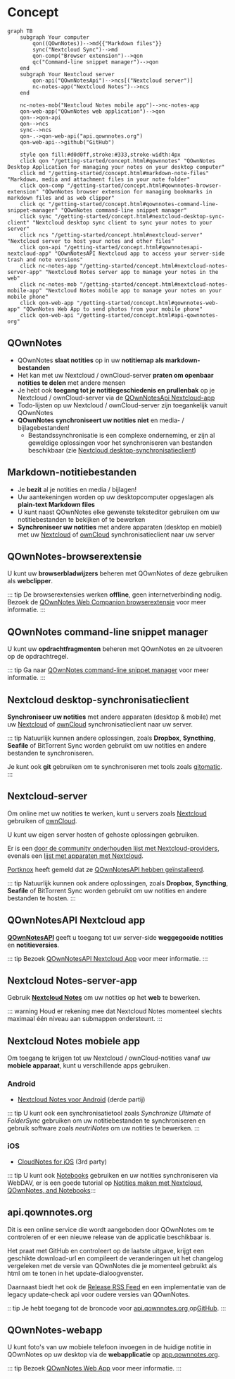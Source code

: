 # Concept

```mermaid
graph TB
    subgraph Your computer
        qon((QOwnNotes))-->md{{"Markdown files"}}
        sync("Nextcloud Sync")-->md
        qon-comp("Browser extension")-->qon
        qc("Command-line snippet manager")-->qon
    end
    subgraph Your Nextcloud server
        qon-api("QOwnNotesApi")-->ncs[("Nextcloud server")]
        nc-notes-app("Nextcloud Notes")-->ncs
    end

    nc-notes-mob("Nextcloud Notes mobile app")-->nc-notes-app
    qon-web-app("QOwnNotes web application")-->qon
    qon-->qon-api
    qon-->ncs
    sync-->ncs
    qon-.->qon-web-api("api.qownnotes.org")
    qon-web-api-->github("GitHub")

    style qon fill:#d0d0ff,stroke:#333,stroke-width:4px
    click qon "/getting-started/concept.html#qownnotes" "QOwnNotes Desktop Application for managing your notes on your desktop computer"
    click md "/getting-started/concept.html#markdown-note-files" "Markdown, media and attachment files in your note folder"
    click qon-comp "/getting-started/concept.html#qownnotes-browser-extension" "QOwnNotes browser extension for managing bookmarks in markdown files and as web clipper"
    click qc "/getting-started/concept.html#qownnotes-command-line-snippet-manager" "QOwnNotes command-line snippet manager"
    click sync "/getting-started/concept.html#nextcloud-desktop-sync-client" "Nextcloud desktop sync client to sync your notes to your server"
    click ncs "/getting-started/concept.html#nextcloud-server" "Nextcloud server to host your notes and other files"
    click qon-api "/getting-started/concept.html#qownnotesapi-nextcloud-app" "QOwnNotesAPI Nextcloud app to access your server-side trash and note versions"
    click nc-notes-app "/getting-started/concept.html#nextcloud-notes-server-app" "Nextcloud Notes server app to manage your notes in the web"
    click nc-notes-mob "/getting-started/concept.html#nextcloud-notes-mobile-app" "Nextcloud Notes mobile app to manage your notes on your mobile phone"
    click qon-web-app "/getting-started/concept.html#qownnotes-web-app" "QOwnNotes Web App to send photos from your mobile phone"
    click qon-web-api "/getting-started/concept.html#api-qownnotes-org"
```

## QOwnNotes

- QOwnNotes **slaat notities** op in uw **notitiemap als markdown-bestanden**
- Het kan met uw Nextcloud / ownCloud-server **praten om openbaar notities te delen** met andere mensen
- Je hebt ook **toegang tot je notitiegeschiedenis en prullenbak** op je Nextcloud / ownCloud-server via de [QOwnNotesApi Nextcloud-app](#qownnotesapi-nextcloud-app)
- Todo-lijsten op uw Nextcloud / ownCloud-server zijn toegankelijk vanuit QOwnNotes
- **QOwnNotes synchroniseert uw notities niet** en media- / bijlagebestanden!
    - Bestandssynchronisatie is een complexe onderneming, er zijn al geweldige oplossingen voor het synchroniseren van bestanden beschikbaar (zie [Nextcloud desktop-synchronisatieclient](#nextcloud-desktop-sync-client))


## Markdown-notitiebestanden

- Je **bezit** al je notities en media / bijlagen!
- Uw aantekeningen worden op uw desktopcomputer opgeslagen als **plain-text Markdown files**
- U kunt naast QOwnNotes elke gewenste teksteditor gebruiken om uw notitiebestanden te bekijken of te bewerken
- **Synchroniseer uw notities** met andere apparaten (desktop en mobiel) met uw [Nextcloud](https://nextcloud.com/) of [ownCloud](https://owncloud.org/) synchronisatieclient naar uw server


## QOwnNotes-browserextensie

U kunt uw **browserbladwijzers** beheren met QOwnNotes of deze gebruiken als **webclipper**.

::: tip
De browserextensies werken **offline**, geen internetverbinding nodig. Bezoek de [QOwnNotes Web Companion browserextensie](browser-extension.md) voor meer informatie.
:::

## QOwnNotes command-line snippet manager

U kunt uw **opdrachtfragmenten** beheren met QOwnNotes en ze uitvoeren op de opdrachtregel.

::: tip
Ga naar [QOwnNotes command-line snippet manager](command-line-snippet-manager.md) voor meer informatie.
:::

## Nextcloud desktop-synchronisatieclient

**Synchroniseer uw notities** met andere apparaten (desktop & mobile) met uw [Nextcloud](https://nextcloud.com/) of [ownCloud](https://owncloud.org/) synchronisatieclient naar uw server.

::: tip
Natuurlijk kunnen andere oplossingen, zoals **Dropbox**, **Syncthing**, **Seafile** of BitTorrent Sync worden gebruikt om uw notities en andere bestanden te synchroniseren.

Je kunt ook **git** gebruiken om te synchroniseren met tools zoals [gitomatic](https://github.com/muesli/gitomatic/).
:::

## Nextcloud-server

Om online met uw notities te werken, kunt u servers zoals [Nextcloud](https://nextcloud.com/) gebruiken of [ownCloud](https://owncloud.org/).

U kunt uw eigen server hosten of gehoste oplossingen gebruiken.

Er is een [door de community onderhouden lijst met Nextcloud-providers](https://github.com/nextcloud/providers#providers), evenals een [lijst met apparaten met Nextcloud](https://nextcloud.com/devices/).

[Portknox](https://portknox.net) heeft gemeld dat ze [QOwnNotesAPI hebben geïnstalleerd](https://portknox.net/en/app_listing).

::: tip
Natuurlijk kunnen ook andere oplossingen, zoals **Dropbox**, **Syncthing**, **Seafile** of BitTorrent Sync worden gebruikt om uw notities en andere bestanden te hosten.
:::

## QOwnNotesAPI Nextcloud app

[**QOwnNotesAPI**](https://github.com/pbek/qownnotesapi) geeft u toegang tot uw server-side **weggegooide notities** en **notitieversies**.

::: tip
Bezoek [QOwnNotesAPI Nextcloud App](qownnotesapi.md) voor meer informatie.
:::

## Nextcloud Notes-server-app

Gebruik [**Nextcloud Notes**](https://github.com/nextcloud/notes) om uw notities op het **web** te bewerken.

::: warning
Houd er rekening mee dat Nextcloud Notes momenteel slechts maximaal één niveau aan submappen ondersteunt.
:::

## Nextcloud Notes mobiele app

Om toegang te krijgen tot uw Nextcloud / ownCloud-notities vanaf uw **mobiele apparaat**, kunt u verschillende apps gebruiken.

### Android

- [Nextcloud Notes voor Android](https://play.google.com/store/apps/details?id=it.niedermann.owncloud.notes) (derde partij)

::: tip
U kunt ook een synchronisatietool zoals *Synchronize Ultimate* of *FolderSync* gebruiken om uw notitiebestanden te synchroniseren en gebruik software zoals *neutriNotes* om uw notities te bewerken.
:::

### iOS

- [CloudNotes for iOS](https://itunes.apple.com/de/app/cloudnotes-owncloud-notes/id813973264?mt=8) (3rd party)

::: tip
U kunt ook [Notebooks](https://itunes.apple.com/us/app/notebooks-write-and-organize/id780438662) gebruiken en uw notities synchroniseren via WebDAV, er is een goede tutorial op [Notities maken met Nextcloud, QOwnNotes, and Notebooks](https://lifemeetscode.com/blog/taking-notes-with-nextcloud-qownnotes-and-notebooks):::

## api.qownnotes.org

Dit is een online service die wordt aangeboden door QOwnNotes om te controleren of er een nieuwe release van de applicatie beschikbaar is.

Het praat met GitHub en controleert op de laatste uitgave, krijgt een geschikte download-url en compileert de veranderingen uit het changelog vergeleken met de versie van QOwnNotes die je momenteel gebruikt als html om te tonen in het update-dialoogvenster.

Daarnaast biedt het ook de [Release RSS Feed](http://api.qownnotes.org/rss/app-releases) en een implementatie van de legacy update-check api voor oudere versies van QOwnNotes.

:: tip Je hebt toegang tot de broncode voor [ api.qownnotes.org ](https://api.qownnotes.org)op[GitHub](https://github.com/qownnotes/api).
:::

## QOwnNotes-webapp

U kunt foto's van uw mobiele telefoon invoegen in de huidige notitie in QOwnNotes op uw desktop via de **webapplicatie** op [app.qownnotes.org](https://app.qownnotes.org/).

::: tip
Bezoek [QOwnNotes Web App](web-app.md) voor meer informatie.
:::
